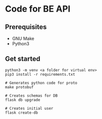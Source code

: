 # Code for BE API

## Prerequisites

* GNU Make
* Python3

## Get started
```
python3 -m venv <a folder for virtual env>
pip3 install -r requirements.txt

# Generates python code for proto
make protobuf

# Creates schemas for DB
flask db upgrade

# Creates initial user
flask create-db
```
